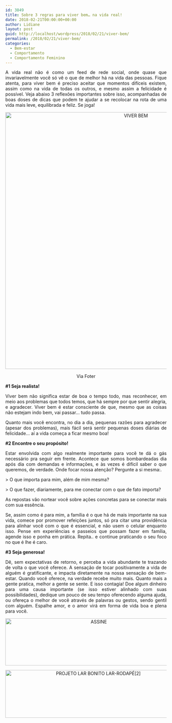 ```yaml
---
id: 3849
title: Sobre 3 regras para viver bem… na vida real!
date: 2018-02-21T00:00:00+00:00
author: Lidiane
layout: post
guid: http://localhost/wordpress/2018/02/21/viver-bem/
permalink: /2018/02/21/viver-bem/
categories:
  - Bem-estar
  - Comportamento
  - Comportamento Feminino
---
```

<p align="justify">
  A vida real não é como um feed de rede social, onde quase que invariavelmente você só vê o que de melhor há na vida das pessoas. Fique atenta, para viver bem é preciso aceitar que momentos difíceis existem, assim como na vida de todas os outros, e mesmo assim a felicidade é possível. Veja abaixo 3 reflexões importantes sobre isso, acompanhadas de boas doses de dicas que podem te ajudar a se recolocar na rota de uma vida mais leve, equilibrada e feliz. Se joga!
</p>

<p align="center">
  <img class="alignnone size-full wp-image-14549" src="http://www.trololodemulher.com.br/blog/wp-content/uploads/2018/02/VIVER-BEM.jpg" alt="VIVER BEM" width="800" height="800" />
</p>

<p align="center">
  Via Foter
</p>

<p align="justify">
  <strong>#1 Seja realista!</strong>
</p>

<p align="justify">
  Viver bem não significa estar de boa o tempo todo, mas reconhecer, em meio aos problemas que todos temos, que há sempre por que sentir alegria, e agradecer. Viver bem é estar consciente de que, mesmo que as coisas não estejam indo bem, vai passar… tudo passa.
</p>

<p align="justify">
  Quanto mais você encontra, no dia a dia, pequenas razões para agradecer (apesar dos problemas), mais fácil será sentir pequenas doses diárias de felicidade… aí a vida começa a ficar mesmo boa!
</p>

<p align="justify">
  <strong>#2 Encontre o seu propósito!</strong>
</p>

<p align="justify">
  Estar envolvida com algo realmente importante para você te dá o gás necessário pra seguir em frente. Acontece que somos bombardeadas dia após dia com demandas e informações, e às vezes é difícil saber o que queremos, de verdade. Onde focar nossa atenção? Pergunte a si mesma:.
</p>

<p align="justify">
  > O que importa para mim, além de mim mesma?
</p>

<p align="justify">
  > O que fazer, diariamente, para me conectar com o que de fato importa?
</p>

<p align="justify">
  As repostas vão nortear você sobre ações concretas para se conectar mais com sua essência.
</p>

<p align="justify">
  Se, assim como é para mim, a família é o que há de mais importante na sua vida, comece por promover refeições juntos, só pra citar uma providência para alinhar você com o que é essencial, e não usem o celular enquanto isso. Pense em experiências e passeios que possam fazer em família, agende isso e ponha em prática. Repita.. e continue praticando o seu foco no que é lhe é caro.
</p>

<p align="justify">
  <strong>#3 Seja generosa!</strong>
</p>

<p align="justify">
  Dê, sem expectativas de retorno, e perceba a vida abundante te trazando de volta o que você oferece. A sensação de tocar positivamente a vida de alguém é gratificante, e impacta diretamente na nossa sensação de bem-estar. Quando você oferece, na verdade recebe muito mais. Quanto mais a gente pratica, melhor a gente se sente. E isso contagia! Doe algum dinheiro para uma causa importante (se isso estiver alinhado com suas possibilidades), dedique um pouco de seu tempo oferecendo alguma ajuda, ou ofereça o melhor de você através de palavras ou gestos, sendo gentil com alguém. Espalhe amor, e o amor virá em forma de vida boa e plena para você.
</p>

<p align="center">
  <a href="http://feedburner.google.com/fb/a/mailverify?uri=blogbichafemea&loc=pt_BR" target="_blank"><img class="alignnone size-full wp-image-14011" src="http://www.trololodemulher.com.br/blog/wp-content/uploads/2017/08/ASSINE.jpg" alt="ASSINE" width="568" height="147" /></a>
</p>

<p align="center">
  <a href="http://www.trololodemulher.com.br/projeto-lar-bonito-lar/"><img class="wp-image-14554 size-full" src="http://www.trololodemulher.com.br/blog/wp-content/uploads/2018/02/PROJETO-LAR-BONITO-LAR-RODAPÉ2.jpg" alt="PROJETO LAR BONITO LAR-RODAPÉ[2]" width="565" height="149" /></a>
</p>

<p style="text-align: center;" align="justify">